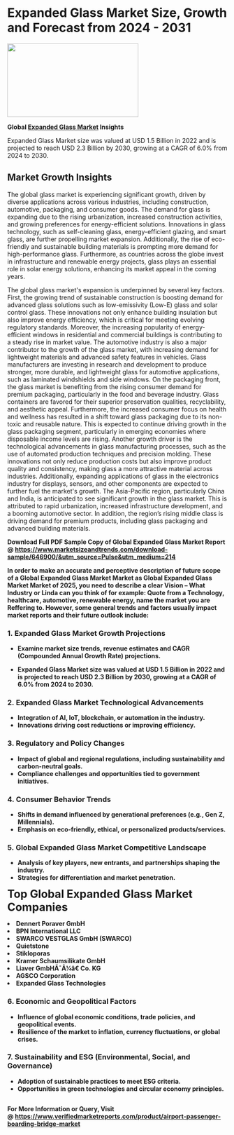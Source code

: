 <H1>Expanded Glass Market Size, Growth and Forecast from 2024 - 2031</H1><img class="aligncenter size-medium wp-image-584254" src="https://thirdeyenews.in/wp-content/uploads/2024/09/Global-Market-Research-300x168.jpeg" alt="" width="300" height="168" /><p><strong>Global&nbsp;<a href="https://www.marketsizeandtrends.com/download-sample/646900/&amp;utm_source=Pulse&amp;utm_medium=214">Expanded Glass Market</a> Insights</strong></p><p>Expanded Glass Market size was valued at USD 1.5 Billion in 2022 and is projected to reach USD 2.3 Billion by 2030, growing at a CAGR of 6.0% from 2024 to 2030.</p><p><h2>Market Growth Insights</h2> <p>The global glass market is experiencing significant growth, driven by diverse applications across various industries, including construction, automotive, packaging, and consumer goods. The demand for glass is expanding due to the rising urbanization, increased construction activities, and growing preferences for energy-efficient solutions. Innovations in glass technology, such as self-cleaning glass, energy-efficient glazing, and smart glass, are further propelling market expansion. Additionally, the rise of eco-friendly and sustainable building materials is prompting more demand for high-performance glass. Furthermore, as countries across the globe invest in infrastructure and renewable energy projects, glass plays an essential role in solar energy solutions, enhancing its market appeal in the coming years.</p> <p><strong></strong></p> <p>The global glass market's expansion is underpinned by several key factors. First, the growing trend of sustainable construction is boosting demand for advanced glass solutions such as low-emissivity (Low-E) glass and solar control glass. These innovations not only enhance building insulation but also improve energy efficiency, which is critical for meeting evolving regulatory standards. Moreover, the increasing popularity of energy-efficient windows in residential and commercial buildings is contributing to a steady rise in market value. The automotive industry is also a major contributor to the growth of the glass market, with increasing demand for lightweight materials and advanced safety features in vehicles. Glass manufacturers are investing in research and development to produce stronger, more durable, and lightweight glass for automotive applications, such as laminated windshields and side windows. On the packaging front, the glass market is benefiting from the rising consumer demand for premium packaging, particularly in the food and beverage industry. Glass containers are favored for their superior preservation qualities, recyclability, and aesthetic appeal. Furthermore, the increased consumer focus on health and wellness has resulted in a shift toward glass packaging due to its non-toxic and reusable nature. This is expected to continue driving growth in the glass packaging segment, particularly in emerging economies where disposable income levels are rising. Another growth driver is the technological advancements in glass manufacturing processes, such as the use of automated production techniques and precision molding. These innovations not only reduce production costs but also improve product quality and consistency, making glass a more attractive material across industries. Additionally, expanding applications of glass in the electronics industry for displays, sensors, and other components are expected to further fuel the market's growth. The Asia-Pacific region, particularly China and India, is anticipated to see significant growth in the glass market. This is attributed to rapid urbanization, increased infrastructure development, and a booming automotive sector. In addition, the region’s rising middle class is driving demand for premium products, including glass packaging and advanced building materials. <p><strong></p><p><span class=""><strong>Download Full PDF Sample Copy of Global Expanded Glass Market Report</strong> @ <a href="https://www.marketsizeandtrends.com/download-sample/646900/&amp;utm_source=Pulse&amp;utm_medium=214" target="_blank">https://www.marketsizeandtrends.com/download-sample/646900/&amp;utm_source=Pulse&amp;utm_medium=214</a></span></p><p>In order to make an accurate and perceptive description of future scope of a Global&nbsp;Expanded Glass Market Market as Global&nbsp;Expanded Glass Market Market of 2025, you need to describe a clear Vision &ndash; What Industry or Linda can you think of for example: Quote from a Technology, healthcare, automotive, renewable energy, name the market you are Reffering to. However, some general trends and factors usually impact market reports and their future outlook include:</p><h3>1.&nbsp;<strong>Expanded Glass Market Growth Projections</strong></h3><ul><li>Examine market size trends, revenue estimates and CAGR (Compounded Annual Growth Rate) projections.</li><li><p>Expanded Glass Market size was valued at USD 1.5 Billion in 2022 and is projected to reach USD 2.3 Billion by 2030, growing at a CAGR of 6.0% from 2024 to 2030.</p></li></ul><h3>2.&nbsp;<strong>Expanded Glass Market Technological Advancements</strong></h3><ul><li>Integration of AI, IoT, blockchain, or automation in the industry.</li><li>Innovations driving cost reductions or improving efficiency.</li></ul><h3>3.&nbsp;<strong>Regulatory and Policy Changes</strong></h3><ul><li>Impact of global and regional regulations, including sustainability and carbon-neutral goals.</li><li>Compliance challenges and opportunities tied to government initiatives.</li></ul><h3>4.&nbsp;<strong>Consumer Behavior Trends</strong></h3><ul><li>Shifts in demand influenced by generational preferences (e.g., Gen Z, Millennials).</li><li>Emphasis on eco-friendly, ethical, or personalized products/services.</li></ul><h3>5.&nbsp;<strong>Global Expanded Glass Market Competitive Landscape</strong></h3><ul><li>Analysis of key players, new entrants, and partnerships shaping the industry.</li><li>Strategies for differentiation and market penetration.</li></ul><p data-pm-slice="1 1 []"><span style="color: inherit; font-family: inherit; font-size: 25px;">Top Global Expanded Glass Market Companies</span></p><div class="" data-test-id=""><p><li>Dennert Poraver GmbH</li><li> BPN International LLC</li><li> SWARCO VESTGLAS GmbH (SWARCO)</li><li> Quietstone</li><li> Stikloporas</li><li> Kramer Schaumsilikate GmbH</li><li> Liaver GmbHÃ¯Â¼â€ Co. KG</li><li> AGSCO Corporation</li><li> Expanded Glass Technologies</li></p></div><h3>6.&nbsp;<strong>Economic and Geopolitical Factors</strong></h3><ul><li>Influence of global economic conditions, trade policies, and geopolitical events.</li><li>Resilience of the market to inflation, currency fluctuations, or global crises.</li></ul><h3>7.&nbsp;<strong>Sustainability and ESG (Environmental, Social, and Governance)</strong></h3><ul><li>Adoption of sustainable practices to meet ESG criteria.</li><li>Opportunities in green technologies and circular economy principles.</li></ul><h2><strong style="font-size: 14px;">For More Information or Query, Visit @&nbsp;</strong><a style="background-color: #ffffff; font-size: 14px;" href="https://www.marketsizeandtrends.com/report/expanded-glass-market/" target="_blank">https://www.verifiedmarketreports.com/product/airport-passenger-boarding-bridge-market</a></h2>
